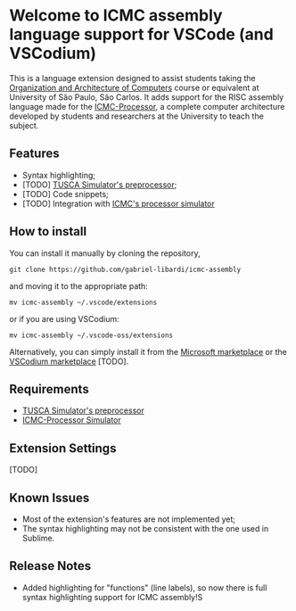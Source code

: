 # Welcome to ICMC assembly language support for VSCode (and VSCodium)
This is a language extension designed to assist students taking the 
[Organization and Architecture of Computers](https://gitlab.com/simoesusp/disciplinas/-/tree/master/SSC0902-ENG_COMP_Organizacao-e-Arquitetura-de-Computadores) course or equivalent at University of São Paulo, São Carlos. It adds support for the RISC assembly language made for the [ICMC-Processor](https://github.com/simoesusp/Processador-ICMC), a complete computer architecture developed by students and researchers at the University to teach the subject.

## Features

* Syntax highlighting;
* [TODO] [TUSCA Simulator's preprocessor](https://github.com/lucasgpulcinelli/Tusca_Simulator);
* [TODO] Code snippets;
* [TODO] Integration with [ICMC's processor simulator](https://github.com/simoesusp/Processador-ICMC)

## How to install
You can install it manually by cloning the repository,
```
git clone https://github.com/gabriel-libardi/icmc-assembly
```
and moving it to the appropriate path:
```
mv icmc-assembly ~/.vscode/extensions
```
or if you are using VSCodium:
```
mv icmc-assembly ~/.vscode-oss/extensions
```

Alternatively, you can simply install it from the [Microsoft marketplace](EmptyURL) or the [VSCodium marketplace](EmptyURL) [TODO].

## Requirements

* [TUSCA Simulator's preprocessor](https://github.com/lucasgpulcinelli/Tusca_Simulator)
* [ICMC-Processor Simulator](https://github.com/simoesusp/Processador-ICMC/tree/master/Install_Packages)

## Extension Settings
[TODO]

## Known Issues

* Most of the extension's features are not implemented yet;
* The syntax highlighting may not be consistent with the one used in Sublime.

## Release Notes
* Added highlighting for "functions" (line labels), so now there is full syntax highlighting support for ICMC assembly!S

